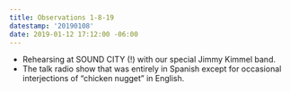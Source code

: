 ```yaml
---
title: Observations 1-8-19
datestamp: '20190108'
date: 2019-01-12 17:12:00 -06:00
---
```


- Rehearsing at SOUND CITY (!) with our special Jimmy Kimmel band.
- The talk radio show that was entirely in Spanish except for occasional interjections of “chicken nugget” in English.
